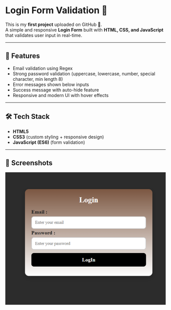 # Login Form Validation 🔐

This is my **first project** uploaded on GitHub 🎉.  
A simple and responsive **Login Form** built with **HTML, CSS, and JavaScript** that validates user input in real-time.

---

## 🚀 Features
- Email validation using Regex  
- Strong password validation (uppercase, lowercase, number, special character, min length 8)  
- Error messages shown below inputs  
- Success message with auto-hide feature  
- Responsive and modern UI with hover effects  

---

## 🛠️ Tech Stack
- **HTML5**  
- **CSS3** (custom styling + responsive design)  
- **JavaScript (ES6)** (form validation)

---

## 📸 Screenshots
  ![alt text](image.png)


